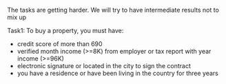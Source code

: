 The tasks are getting harder.
We will try to have intermediate results not to mix up

Task1: To buy a property, you must have:
* credit score of more than 690
* verified month income (>=8K) from employer or tax report with year income (>=96K)
* electronic signature or located in the city to sign the contract
* you have a residence or have been living in the country for three years